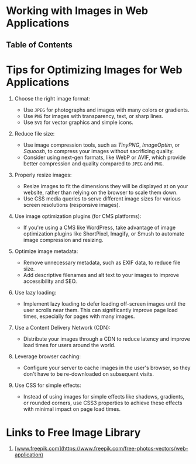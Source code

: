 # Working with Images in Web Applications

## Table of Contents

# Tips for Optimizing Images for Web Applications
1. Choose the right image format:
   - Use `JPEG` for photographs and images with many colors or gradients. 
   - Use `PNG` for images with transparency, text, or sharp lines.
   - Use `SVG` for vector graphics and simple icons.

2. Reduce file size:
    - Use image compression tools, such as _TinyPNG_, _ImageOptim_, or _Squoosh_, to compress your images without sacrificing quality.
    - Consider using next-gen formats, like WebP or AVIF, which provide better compression and quality compared to `JPEG` and `PNG`.

3. Properly resize images:
   - Resize images to fit the dimensions they will be displayed at on your website, rather than relying on the browser to scale them down.
   - Use CSS media queries to serve different image sizes for various screen resolutions (responsive images).

4. Use image optimization plugins (for CMS platforms):
   - If you're using a CMS like WordPress, take advantage of image optimization plugins like ShortPixel, Imagify, or Smush to automate image compression and resizing. 

5. Optimize image metadata:
   - Remove unnecessary metadata, such as EXIF data, to reduce file size.
   - Add descriptive filenames and alt text to your images to improve accessibility and SEO.

6. Use lazy loading:
   - Implement lazy loading to defer loading off-screen images until the user scrolls near them. This can significantly improve page load times, especially for pages with many images.

7. Use a Content Delivery Network (CDN):
   - Distribute your images through a CDN to reduce latency and improve load times for users around the world.

8. Leverage browser caching:
   - Configure your server to cache images in the user's browser, so they don't have to be re-downloaded on subsequent visits.
9. Use CSS for simple effects:
   - Instead of using images for simple effects like shadows, gradients, or rounded corners, use CSS3 properties to achieve these effects with minimal impact on page load times. 

# Links to Free Image Library
1. [www.freepik.com](https://www.freepik.com/free-photos-vectors/web-application)